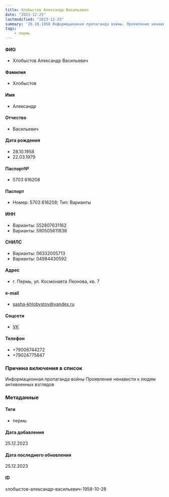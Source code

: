```yaml
---
title: Хлобыстов Александр Васильевич
date: "2023-12-25"
lastmodified: "2023-12-25"
summary: '28.10.1958 Информационная пропаганда войны. Проявление ненависти к людям антивоенных взглядов'
tags: 
    - пермь
---
```

<!--# pp2-->
<!--## Фигурант-->
<!--### Личные данные-->
#### ФИО
- Хлобыстов Александр Васильевич
#### Фамилия
- Хлобыстов
#### Имя
- Александр
#### Отчество
- Васильевич
#### Дата рождения
- 28.10.1958
- 22.03.1979
#### Паспорт№
- 5703 616208
#### Паспорт
- Номер: 5703 616208; Тип: Варианты
#### ИНН
- Варианты: 552807631162
- Варианты: 590505611838
#### СНИЛС
- Варианты: 06332005713
- Варианты: 04984430592
#### Адрес
- г. Пермь, ул. Космонавта Леонова, кв. 7
#### e-mail
- sasha-khlobystov@yandex.ru
#### Соцсети
- [VK](https://vk.com/id645491226)
#### Телефон
- +79006744272
- +79024775847
### Причина включения в список
Информационная пропаганда войны
Проявление ненависти к людям антивоенных взглядов
### Метаданные
#### Теги
- пермь
#### Дата добавления
25.12.2023
#### Дата последнего обновления
25.12.2023
#### ID
хлобыстов-александр-васильевич-1958-10-28
<!--## END;-->
